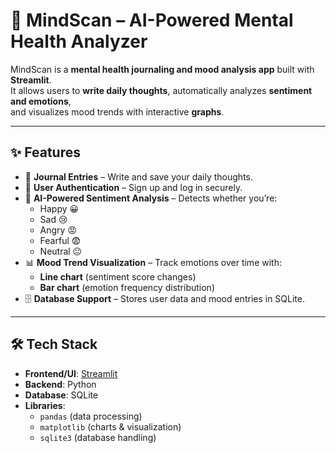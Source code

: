 # 🧠 MindScan – AI-Powered Mental Health Analyzer

MindScan is a **mental health journaling and mood analysis app** built with **Streamlit**.  
It allows users to **write daily thoughts**, automatically analyzes **sentiment and emotions**,  
and visualizes mood trends with interactive **graphs**.

---

## ✨ Features

- 📝 **Journal Entries** – Write and save your daily thoughts.
- 🔑 **User Authentication** – Sign up and log in securely.
- 🤖 **AI-Powered Sentiment Analysis** – Detects whether you’re:
  - Happy 😀
  - Sad 😢
  - Angry 😡
  - Fearful 😨
  - Neutral 😐
- 📊 **Mood Trend Visualization** – Track emotions over time with:
  - **Line chart** (sentiment score changes)
  - **Bar chart** (emotion frequency distribution)
- 🗄 **Database Support** – Stores user data and mood entries in SQLite.

---

## 🛠️ Tech Stack

- **Frontend/UI**: [Streamlit](https://streamlit.io)
- **Backend**: Python
- **Database**: SQLite
- **Libraries**:
  - `pandas` (data processing)
  - `matplotlib` (charts & visualization)
  - `sqlite3` (database handling)
